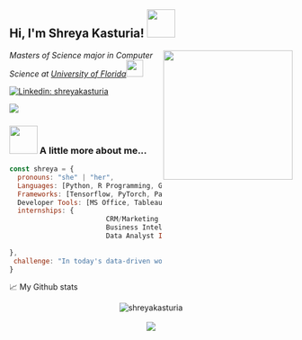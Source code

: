 <h2> Hi, I'm Shreya Kasturia! <img src="https://media.giphy.com/media/mGcNjsfWAjY5AEZNw6/giphy.gif" width="50"></h2>
<img align='right' src="https://media.giphy.com/media/ieyl9zmCjO4b4t6qoY/giphy.gif" width="230">
<p><em>Masters of Science major in Computer Science at <a href="http://www.unb.br">University of Florida</a><img src="https://media.giphy.com/media/fYSnHlufseco8Fh93Z/giphy.gif" width="30"> 
</em></p>

[![Linkedin: shreyakasturia](https://img.shields.io/badge/-shreyakasturia-blue?style=flat-square&logo=Linkedin&logoColor=white&link=https://www.linkedin.com/in/shreyakasturia/)](https://www.linkedin.com/in/shreyakasturia/)

![](https://komarev.com/ghpvc/?username=shreyakasturia)
### <img src="https://media.giphy.com/media/VgCDAzcKvsR6OM0uWg/giphy.gif" width="50"> A little more about me...  

```javascript
const shreya = {
  pronouns: "she" | "her",
  Languages: [Python, R Programming, Go, Java, C/C++, SQL (PostgreSQL, MySQL), JavaScript, HTML/CSS],
  Frameworks: [Tensorflow, PyTorch, Pandas, Scikit-Learn, Numpy, ReactJS, Kafka, MLOps, Spark],
  Developer Tools: [MS Office, Tableau, Power BI, Databricks, Salesforce, Git, GCP, Jupyter Notebook, BigQuery],
  internships: {
                        CRM/Marketing Data Analyst Intern : "Marrina Decisions",
                        Business Intelligence Intern: "Dwarka Physician Forum",
                        Data Analyst Intern: "Super AI Polaris Pvt. Ltd."
                        
},
 challenge: "In today's data-driven world, I'm not just a budding Data Scientist; I aspire to become a data detective with a unique blend of analytical skills and storytelling instinct."
}
```

📈 My Github stats <br />
<p align="center">
  <img src="https://github-readme-stats.vercel.app/api?username=shreyakasturia&show_icons=true" alt="shreyakasturia" />  
  <br />
  <br />
  <img src="https://github-readme-stats.vercel.app/api/top-langs/?username=shreyakasturia&layout=compact alt="top-langs" />
</p>

